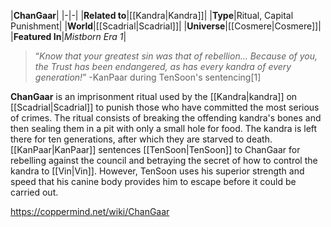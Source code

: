 |**ChanGaar**|
|-|-|
|**Related to**|[[Kandra\|Kandra]]|
|**Type**|Ritual, Capital Punishment|
|**World**|[[Scadrial\|Scadrial]]|
|**Universe**|[[Cosmere\|Cosmere]]|
|**Featured In**|*Mistborn Era 1*|

>“*Know that your greatest sin was that of rebellion... Because of you, the Trust has been endangered, as has every kandra of every generation!*”
\-KanPaar during TenSoon's sentencing[1]


**ChanGaar** is an imprisonment ritual used by the [[Kandra\|kandra]] on [[Scadrial\|Scadrial]] to punish those who have committed the most serious of crimes.
The ritual consists of breaking the offending kandra's bones and then sealing them in a pit with only a small hole for food. The kandra is left there for ten generations, after which they are starved to death.
[[KanPaar\|KanPaar]] sentences [[TenSoon\|TenSoon]] to ChanGaar for rebelling against the council and betraying the secret of how to control the kandra to [[Vin\|Vin]]. However, TenSoon uses his superior strength and speed that his canine body provides him to escape before it could be carried out.



https://coppermind.net/wiki/ChanGaar